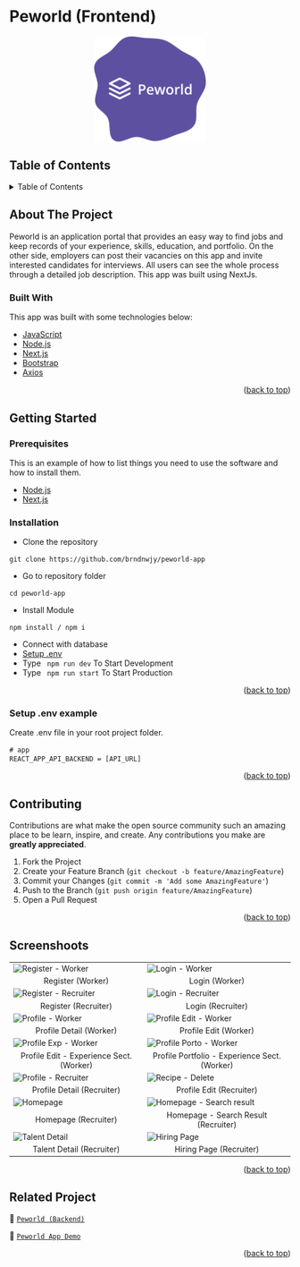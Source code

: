 # Peworld (Frontend)

<!-- Logo -->
<div align="center">
<img src="./documentation/logo.svg" align="center" width="200" height="auto" />
</div>

<!-- Table of Contents -->
## Table of Contents

<details>
  <summary>Table of Contents</summary>
  <ol>
    <li>
      <a href="#about-the-project">About The Project</a>
      <ul>
        <li><a href="#built-with">Built With</a></li>
      </ul>
    </li>
    <li>
      <a href="#getting-started">Getting Started</a>
      <ul>
        <li><a href="#prerequisites">Prerequisites</a></li>
        <li><a href="#requirements">Requirements</a></li>
        <li><a href="#installation">Installation</a></li>
        <li><a href="#setup-env-example">Setup .env example</a></li>
      </ul>
    </li>
    <li><a href="#contributing">Contributing</a></li>
    <li><a href="#screenshoots">Screenshoots</a></li>
    <li><a href="#related-project">Related Projects</a></li>
  </ol>
</details>

<!-- About The Project -->
## About The Project
Peworld is an application portal that provides an easy way to find jobs and keep records of your experience, skills, education, and portfolio. On the other side, employers can post their vacancies on this app and invite interested candidates for interviews. All users can see the whole process through a detailed job description. This app was built using NextJs.

### Built With
This app was built with some technologies below:
- [JavaScript](https://www.javascript.com/)
- [Node.js](https://nodejs.org/en/)
- [Next.js](https://nextjs.org/)
- [Bootstrap](https://getbootstrap.com/)
- [Axios](https://axios-http.com/)

<p align="right">(<a href="#top">back to top</a>)</p>

<!-- Getting Started -->
## Getting Started

### Prerequisites

This is an example of how to list things you need to use the software and how to install them.

* [Node.js](https://nodejs.org/en/download/)
* [Next.js](https://nextjs.org/learn/basics/create-nextjs-app)

### Installation

- Clone the repository
```
git clone https://github.com/brndnwjy/peworld-app
```
- Go to repository folder
```
cd peworld-app
```
- Install Module
```
npm install / npm i
```
- Connect with database
- <a href="#setup-env-example">Setup .env</a>
- Type ` npm run dev` To Start Development
- Type ` npm run start` To Start Production

<p align="right">(<a href="#top">back to top</a>)</p>

### Setup .env example

Create .env file in your root project folder.

```env
# app
REACT_APP_API_BACKEND = [API_URL]
```

<p align="right">(<a href="#top">back to top</a>)</p>

<!-- Contributing -->
## Contributing

Contributions are what make the open source community such an amazing place to be learn, inspire, and create. Any contributions you make are **greatly appreciated**.

1. Fork the Project
2. Create your Feature Branch (`git checkout -b feature/AmazingFeature`)
3. Commit your Changes (`git commit -m 'Add some AmazingFeature'`)
4. Push to the Branch (`git push origin feature/AmazingFeature`)
5. Open a Pull Request

<p align="right">(<a href="#top">back to top</a>)</p>

<!-- Screenshoots -->
## Screenshoots
<table>
  <tr>
    <td><image src="./documentation/register-w.jpeg" alt="Register - Worker" width=100% ></td>
    <td><image src="./documentation/login-w.jpeg" alt="Login - Worker" width=100%/></td>
  </tr>
  <tr>
    <td align="center">Register (Worker)</td>
    <td align="center">Login (Worker)</td>
  </tr>
  
  <tr>
    <td><image src="./documentation/register-r.jpeg" alt="Register - Recruiter" width=100% ></td>
    <td><image src="./documentation/login-r.jpeg" alt="Login - Recruiter" width=100%/></td>
  </tr>
  <tr>
    <td align="center">Register (Recruiter)</td>
    <td align="center">Login (Recruiter)</td>
  </tr>
  
  <tr>
    <td><image src="./documentation/profile-detail-w.jpeg" alt="Profile - Worker" width=100%></td>
    <td><image src="./documentation/profile-edit-w.jpeg" alt="Profile Edit - Worker" width=100%></td>
  </tr>
  <tr>
      <td align="center">Profile Detail (Worker)</td>
      <td align="center">Profile Edit (Worker)</td>
  </tr>

  <tr>
    <td><image src="./documentation/profile-exp-w.jpeg" alt="Profile Exp - Worker" width=100%></td>
    <td><image src="./documentation/profile-porto-w.jpeg" alt="Profile Porto - Worker" width=100%/></td>
  </tr>
   <tr>
    <td align="center">Profile Edit - Experience Sect. (Worker)</td>
    <td align="center">Profile Portfolio - Experience Sect. (Worker)</td>
  </tr>
  
  <tr>
    <td><image src="./documentation/profile-detail-r.jpeg" alt="Profile - Recruiter" width=100%></td>
    <td><image src="./documentation/profile-edit-r.jpeg" alt="Recipe - Delete" width=100%></td>
  </tr>
  <tr>
      <td align="center">Profile Detail (Recruiter)</td>
       <td align="center">Profile Edit (Recruiter)</td>
  </tr>
  
  <tr>
    <td><image src="./documentation/home-r.jpeg" alt="Homepage" width=100%></td>
    <td><image src="./documentation/home-search-r.jpeg" alt="Homepage - Search result" width=100%></td>
  </tr>
  <tr>
      <td align="center">Homepage (Recruiter)</td>
     <td align="center">Homepage - Search Result (Recruiter)</td>
  </tr>
  
  <tr>
    <td><image src="./documentation/talent-detail-r.jpeg" alt="Talent Detail" width=100%></td>
    <td><image src="./documentation/hiring.jpeg" alt="Hiring Page" width=100%></td>    
  </tr>
  <tr>
     <td align="center">Talent Detail (Recruiter)</td>
     <td align="center">Hiring Page (Recruiter)</td>
  </tr>
</table>


<p align="right">(<a href="#top">back to top</a>)</p>

<!-- Related Projects -->
## Related Project
:rocket: [`Peworld (Backend)`](https://github.com/brndnwjy/peworld-api)

<!-- :rocket: [`Mamarecipe Web Service`](https://dove-chat.herokuapp.com/) -->

:rocket: [`Peworld App Demo`](https://peworld-app.vercel.app)

<p align="right">(<a href="#top">back to top</a>)</p>

